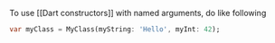 To use [[Dart constructors]] with named arguments, do like following
```dart
var myClass = MyClass(myString: 'Hello', myInt: 42);
```